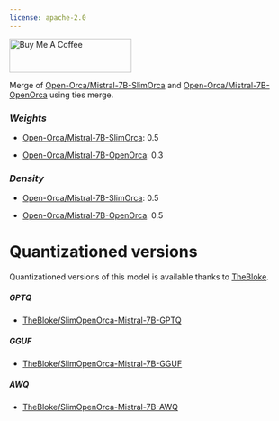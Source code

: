 ```yaml
---
license: apache-2.0
---
```


<a href="https://www.buymeacoffee.com/PulsarAI" target="_blank"><img src="https://cdn.buymeacoffee.com/buttons/v2/default-yellow.png" alt="Buy Me A Coffee" style="height: 60px !important;width: 217px !important;" ></a>

Merge of [Open-Orca/Mistral-7B-SlimOrca](https://huggingface.co/Open-Orca/Mistral-7B-SlimOrca) and [Open-Orca/Mistral-7B-OpenOrca](https://huggingface.co/Open-Orca/Mistral-7B-OpenOrca) using ties merge.

### *Weights*

- [Open-Orca/Mistral-7B-SlimOrca](https://huggingface.co/Open-Orca/Mistral-7B-SlimOrca): 0.5

- [Open-Orca/Mistral-7B-OpenOrca](https://huggingface.co/Open-Orca/Mistral-7B-OpenOrca): 0.3

### *Density*

- [Open-Orca/Mistral-7B-SlimOrca](https://huggingface.co/Open-Orca/Mistral-7B-SlimOrca): 0.5

- [Open-Orca/Mistral-7B-OpenOrca](https://huggingface.co/Open-Orca/Mistral-7B-OpenOrca): 0.5

# Quantizationed versions

Quantizationed versions of this model is available thanks to [TheBloke](https://hf.co/TheBloke).

##### GPTQ

- [TheBloke/SlimOpenOrca-Mistral-7B-GPTQ](https://huggingface.co/TheBloke/SlimOpenOrca-Mistral-7B-GPTQ)

##### GGUF

- [TheBloke/SlimOpenOrca-Mistral-7B-GGUF](https://huggingface.co/TheBloke/SlimOpenOrca-Mistral-7B-GGUF)

##### AWQ

- [TheBloke/SlimOpenOrca-Mistral-7B-AWQ](https://huggingface.co/TheBloke/SlimOpenOrca-Mistral-7B-AWQ)